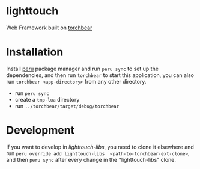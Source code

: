 # lighttouch

Web Framework built on [torchbear](https://github.com/foundpatterns/torchbear)

# Installation

Install [peru](https://github.com/buildinspace/peru) package manager and run `peru sync` to set up the dependencies, and then run `torchbear` to start this application, you can also run `torchbear <app-directory>` from any other directory.

- run `peru sync`
- create a `tmp-lua` directory
- run `../torchbear/target/debug/torchbear`

# Development

If you want to develop in *lighttouch-libs*, you need to clone it elsewhere and run `peru override add lighttouch-libs 
<path-to-torchbear-ext-clone>`, and then `peru sync` after every change in the *lighttouch-libs" clone.
